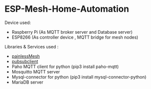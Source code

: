 # ESP-Mesh-Home-Automation
Device used: 
  - Raspberry Pi (As MQTT broker server and Database server)
  - ESP8266 (As controller device , MQTT bridge for mesh nodes)
  
Libraries & Services used :
  - [painlessMesh](https://github.com/gmag11/painlessMesh)
  - [pubsubclient](https://github.com/knolleary/pubsubclient)
  - Paho MQTT client for python (pip3 install paho-mqtt)
  - Mosquitto MQTT server
  - Mysql-connector for python (pip3 install mysql-connector-python)
  - MariaDB server
